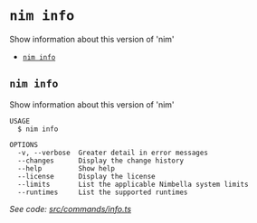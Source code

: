 `nim info`
==========

Show information about this version of 'nim'

* [`nim info`](#nim-info)

## `nim info`

Show information about this version of 'nim'

```
USAGE
  $ nim info

OPTIONS
  -v, --verbose  Greater detail in error messages
  --changes      Display the change history
  --help         Show help
  --license      Display the license
  --limits       List the applicable Nimbella system limits
  --runtimes     List the supported runtimes
```

_See code: [src/commands/info.ts](https://github.com//nimbella/nimbella-cli/blob/v1.9.3/src/commands/info.ts)_
